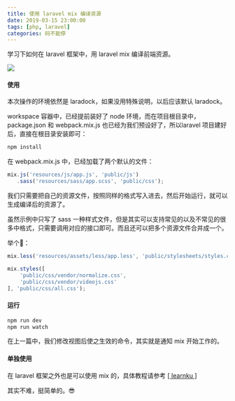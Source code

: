 ```yaml
---
title: 使用 laravel mix 编译资源
date: 2019-03-15 23:00:00
tags: [php, laravel]
categories: 码不能停
---
```


学习下如何在 laravel 框架中，用 laravel mix 编译前端资源。

![](laravel-mix.png)
<!-- more -->

#### 使用
本次操作的环境依然是 laradock，如果没用特殊说明，以后应该默认 laradock。

workspace 容器中，已经提前装好了 node 环境，而在项目根目录中，package.json 和 webpack.mix.js 也已经为我们预设好了，所以laravel 项目建好后，直接在根目录安装即可：
```bash
npm install
```

在 webpack.mix.js 中，已经加载了两个默认的文件：
```javascript
mix.js('resources/js/app.js', 'public/js')
   .sass('resources/sass/app.scss', 'public/css');
```

我们只需要把自己的资源文件，按照同样的格式写入进去，然后开始运行，就可以生成编译后的资源了。

虽然示例中只写了 sass 一种样式文件，但是其实可以支持常见的以及不常见的很多中格式，只需要调用对应的接口即可。而且还可以把多个资源文件合并成一个。

举个🌰：
```javascript
mix.less('resources/assets/less/app.less', 'public/stylesheets/styles.css');

mix.styles([
    'public/css/vendor/normalize.css',
    'public/css/vendor/videojs.css'
], 'public/css/all.css');
```

#### 运行
```bash
npm run dev
npm run watch
```
在上一篇中，我们修改视图后使之生效的命令，其实就是通知 mix 开始工作的。

#### 单独使用
在 laravel 框架之外也是可以使用 mix 的，具体教程请参考 [[ learnku ]](https://learnku.com/docs4.0)

其实不难，挺简单的。😎